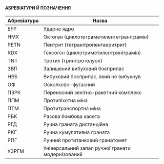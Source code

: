 #### АБРЕВІАТУРИ Й ПОЗНАЧЕННЯ

| Абревіатура | Назва                                             |
| ----------- | ------------------------------------------------- |
| EFP         | Ударне ядро                                       |
| HMX         | Октоген (циклотетраметилентетранітрамін)          |
| PETN        | Пентрит (тетранітропентаеритрит)                  |
| RDX         | Гексоген (циклотриметилентринітрамін)             |
| TNT         | Тротил (тринітротолуол)                           |
| ЗВП         | Залишений вибуховий боєприпас                     |
| НВБ         | Вибуховий боєприпас, який не вибухнув             |
| ОФ          | Осколково-фугасний                                |
| ПЗРК        | Переносний зенітно-ракетний комплекс              |
| ППМ         | Протипіхотна міна                                 |
| ПТМ         | Протитранспортна міна                             |
| РБК         | Разова бомбова касета                             |
| РГД         | Ручна граната дистанційна                         |
| РКГ         | Ручна кумулятивна граната                         |
| РПГ         | Ручний протитанковий гранатомет                   |
| УЗРГМ       | Універсальний запал ручної гранати модернізований |
